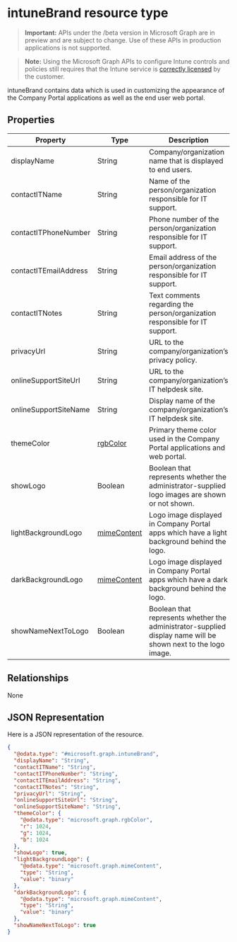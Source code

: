 ﻿# intuneBrand resource type

> **Important:** APIs under the /beta version in Microsoft Graph are in preview and are subject to change. Use of these APIs in production applications is not supported.

> **Note:** Using the Microsoft Graph APIs to configure Intune controls and policies still requires that the Intune service is [correctly licensed](https://go.microsoft.com/fwlink/?linkid=839381) by the customer.

intuneBrand contains data which is used in customizing the appearance of the Company Portal applications as well as the end user web portal.
## Properties
|Property|Type|Description|
|---|---|---|
|displayName|String|Company/organization name that is displayed to end users.|
|contactITName|String|Name of the person/organization responsible for IT support.|
|contactITPhoneNumber|String|Phone number of the person/organization responsible for IT support.|
|contactITEmailAddress|String|Email address of the person/organization responsible for IT support.|
|contactITNotes|String|Text comments regarding the person/organization responsible for IT support.|
|privacyUrl|String|URL to the company/organization’s privacy policy.|
|onlineSupportSiteUrl|String|URL to the company/organization’s IT helpdesk site.|
|onlineSupportSiteName|String|Display name of the company/organization’s IT helpdesk site.|
|themeColor|[rgbColor](../resources/intune_onboarding_rgbcolor.md)|Primary theme color used in the Company Portal applications and web portal.|
|showLogo|Boolean|Boolean that represents whether the administrator-supplied logo images are shown or not shown.|
|lightBackgroundLogo|[mimeContent](../resources/intune_onboarding_mimecontent.md)|Logo image displayed in Company Portal apps which have a light background behind the logo.|
|darkBackgroundLogo|[mimeContent](../resources/intune_onboarding_mimecontent.md)|Logo image displayed in Company Portal apps which have a dark background behind the logo.|
|showNameNextToLogo|Boolean|Boolean that represents whether the administrator-supplied display name will be shown next to the logo image.|

## Relationships
None
## JSON Representation
Here is a JSON representation of the resource.
<!-- {
  "blockType": "resource",
  "keyProperty": "id",
  "@odata.type": "microsoft.graph.intuneBrand"
}
-->
```json
{
  "@odata.type": "#microsoft.graph.intuneBrand",
  "displayName": "String",
  "contactITName": "String",
  "contactITPhoneNumber": "String",
  "contactITEmailAddress": "String",
  "contactITNotes": "String",
  "privacyUrl": "String",
  "onlineSupportSiteUrl": "String",
  "onlineSupportSiteName": "String",
  "themeColor": {
    "@odata.type": "microsoft.graph.rgbColor",
    "r": 1024,
    "g": 1024,
    "b": 1024
  },
  "showLogo": true,
  "lightBackgroundLogo": {
    "@odata.type": "microsoft.graph.mimeContent",
    "type": "String",
    "value": "binary"
  },
  "darkBackgroundLogo": {
    "@odata.type": "microsoft.graph.mimeContent",
    "type": "String",
    "value": "binary"
  },
  "showNameNextToLogo": true
}
```



